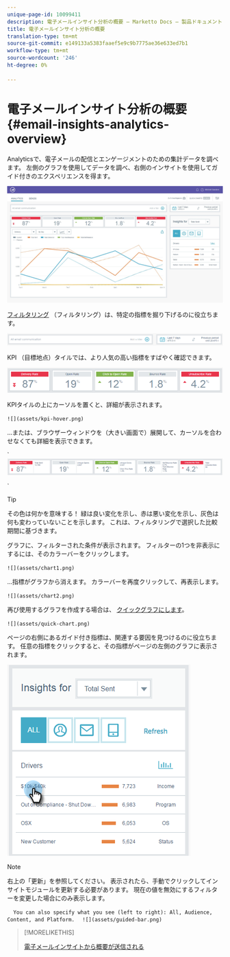 ```yaml
---
unique-page-id: 10099411
description: 電子メールインサイト分析の概要 — Marketto Docs — 製品ドキュメント
title: 電子メールインサイト分析の概要
translation-type: tm+mt
source-git-commit: e149133a5383faaef5e9c9b7775ae36e633ed7b1
workflow-type: tm+mt
source-wordcount: '246'
ht-degree: 0%

---
```



# 電子メールインサイト分析の概要 {#email-insights-analytics-overview}

Analyticsで、電子メールの配信とエンゲージメントのための集計データを調べます。 左側のグラフを使用してデータを調べ、右側のインサイトを使用してガイド付きのエクスペリエンスを得ます。

![](assets/emailanalytics-1.jpg)

[フィルタリング](filtering-in-email-insights.md) （フィルタリング）は、特定の指標を掘り下げるのに役立ちます。

![](assets/filter-field.png)

KPI （目標地点）タイルでは、より人気の高い指標をすばやく確認できます。

![](assets/kpi.png)

KPIタイルの上にカーソルを置くと、詳細が表示されます。

` ![](assets/kpi-hover.png)  
`

...または、ブラウザーウィンドウを（大きい画面で）展開して、カーソルを合わせなくても詳細を表示できます。

` ![](assets/kpi-wide.png)

`

>[!TIP]
>
>その色は何かを意味する！ 緑は良い変化を示し、赤は悪い変化を示し、灰色は何も変わっていないことを示します。 これは、フィルタリングで選択した比較期間に基づきます。

グラフに、フィルターされた条件が表示されます。 フィルターの1つを非表示にするには、そのカラーバーをクリックします。

` ![](assets/chart1.png)  
`

...指標がグラフから消えます。 カラーバーを再度クリックして、再表示します。

` ![](assets/chart2.png)  
`

再び使用するグラフを作成する場合は、 [クイックグラフにします](email-insights-quick-charts.md)。

` ![](assets/quick-chart.png)  
`

ページの右側にあるガイド付き指標は、関連する要因を見つけるのに役立ちます。 任意の指標をクリックすると、その指標がページの左側のグラフに表示されます。

![](assets/guided-metrics-ps.png)

>[!NOTE]
>
>右上の「更新」を参照してください。 表示されたら、手動でクリックしてインサイトモジュールを更新する必要があります。 現在の値を無効にするフィルターを変更した場合にのみ表示します。

`  
You can also specify what you see (left to right): All, Audience, Content, and Platform.  
`  ` ![](assets/guided-bar.png)  
`

>[!MORELIKETHIS]
>
>[電子メールインサイトから概要が送信される](email-insights-sends-overview.md)

